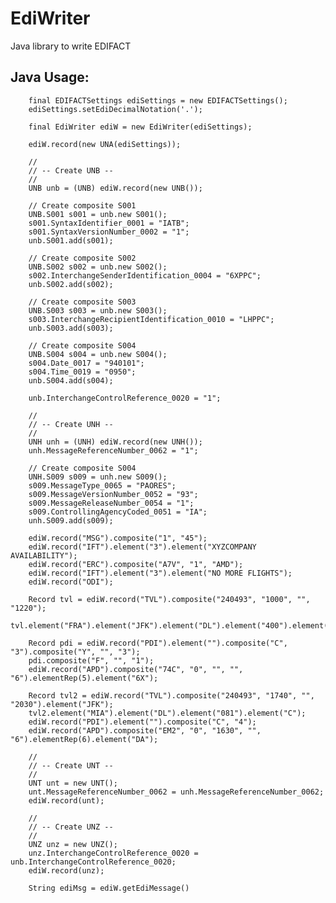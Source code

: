 # EdiWriter
Java library to write EDIFACT

Java Usage:
-----------

        final EDIFACTSettings ediSettings = new EDIFACTSettings();
        ediSettings.setEdiDecimalNotation('.');

        final EdiWriter ediW = new EdiWriter(ediSettings);

        ediW.record(new UNA(ediSettings));

        //
        // -- Create UNB --
        //
        UNB unb = (UNB) ediW.record(new UNB());

        // Create composite S001
        UNB.S001 s001 = unb.new S001();
        s001.SyntaxIdentifier_0001 = "IATB";
        s001.SyntaxVersionNumber_0002 = "1";
        unb.S001.add(s001);

        // Create composite S002
        UNB.S002 s002 = unb.new S002();
        s002.InterchangeSenderIdentification_0004 = "6XPPC";
        unb.S002.add(s002);

        // Create composite S003
        UNB.S003 s003 = unb.new S003();
        s003.InterchangeRecipientIdentification_0010 = "LHPPC";
        unb.S003.add(s003);

        // Create composite S004
        UNB.S004 s004 = unb.new S004();
        s004.Date_0017 = "940101";
        s004.Time_0019 = "0950";
        unb.S004.add(s004);

        unb.InterchangeControlReference_0020 = "1";

        //
        // -- Create UNH --
        //
        UNH unh = (UNH) ediW.record(new UNH());
        unh.MessageReferenceNumber_0062 = "1";

        // Create composite S004
        UNH.S009 s009 = unh.new S009();
        s009.MessageType_0065 = "PAORES";
        s009.MessageVersionNumber_0052 = "93";
        s009.MessageReleaseNumber_0054 = "1";
        s009.ControllingAgencyCoded_0051 = "IA";
        unh.S009.add(s009);

        ediW.record("MSG").composite("1", "45");
        ediW.record("IFT").element("3").element("XYZCOMPANY AVAILABILITY");
        ediW.record("ERC").composite("A7V", "1", "AMD");
        ediW.record("IFT").element("3").element("NO MORE FLIGHTS");
        ediW.record("ODI");

        Record tvl = ediW.record("TVL").composite("240493", "1000", "", "1220");
        tvl.element("FRA").element("JFK").element("DL").element("400").element("C");

        Record pdi = ediW.record("PDI").element("").composite("C", "3").composite("Y", "", "3");
        pdi.composite("F", "", "1");
        ediW.record("APD").composite("74C", "0", "", "", "6").elementRep(5).element("6X");

        Record tvl2 = ediW.record("TVL").composite("240493", "1740", "", "2030").element("JFK");
        tvl2.element("MIA").element("DL").element("081").element("C");
        ediW.record("PDI").element("").composite("C", "4");
        ediW.record("APD").composite("EM2", "0", "1630", "", "6").elementRep(6).element("DA");

        //
        // -- Create UNT --
        //
        UNT unt = new UNT();
        unt.MessageReferenceNumber_0062 = unh.MessageReferenceNumber_0062;
        ediW.record(unt);

        //
        // -- Create UNZ --
        //
        UNZ unz = new UNZ();
        unz.InterchangeControlReference_0020 = unb.InterchangeControlReference_0020;
        ediW.record(unz);

        String ediMsg = ediW.getEdiMessage()
        
        
